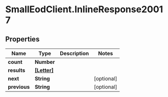 # SmallEodClient.InlineResponse20017

## Properties

Name | Type | Description | Notes
------------ | ------------- | ------------- | -------------
**count** | **Number** |  | 
**results** | [**[Letter]**](Letter.md) |  | 
**next** | **String** |  | [optional] 
**previous** | **String** |  | [optional] 


